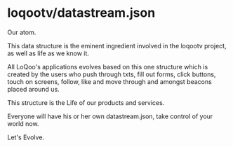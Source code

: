 loqootv/datastream.json
===============

Our atom.

This data structure is the eminent ingredient involved in the loqootv project, as well as life as we know it.

All LoQoo's applications evolves based on this one structure which is created by the users who
push through txts, fill out forms, click buttons, touch on screens, follow, like and move through and amongst beacons
placed around us.

This structure is the Life of our products and services.

Everyone will have his or her own datastream.json, take control of your world now.

Let's Evolve.
